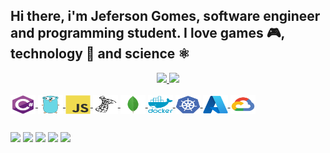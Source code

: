 ## Hi there, i'm Jeferson Gomes, software engineer and programming student. I love games 🎮, technology 🚀 and science ⚛️

<div align="center">
  <a href="https://github.com/jefersondsgomes">
  <img height="180em" src="https://github-readme-stats.vercel.app/api?username=jefersondsgomes&show_icons=true&theme=github_dark&include_all_commits=true&count_private=true"/>
  <img height="180em" src="https://github-readme-stats.vercel.app/api/top-langs/?username=jefersondsgomes&layout=compact&langs_count=7&theme=github_dark"/>
</div>
<div style="display: inline_block"><br>
  <img align="center" alt="jeferson-csharp" height="30" width="40" src="https://raw.githubusercontent.com/devicons/devicon/master/icons/csharp/csharp-original.svg">
  <img align="center" alt="jeferson-go" height="30" width="40" src="https://raw.githubusercontent.com/devicons/devicon/master/icons/go/go-original.svg">
  <img align="center" alt="jeferson-js" height="30" width="40" src="https://raw.githubusercontent.com/devicons/devicon/master/icons/javascript/javascript-original.svg">
  <img align="center" alt="jeferson-sql" height="30" width="40" src="https://raw.githubusercontent.com/devicons/devicon/master/icons/microsoftsqlserver/microsoftsqlserver-plain.svg">
  <img align="center" alt="jeferson-mongo" height="30" width="40" src="https://raw.githubusercontent.com/devicons/devicon/master/icons/mongodb/mongodb-original.svg">
  <img align="center" alt="jeferson-docker" height="30" width="40" src="https://raw.githubusercontent.com/devicons/devicon/master/icons/docker/docker-plain-wordmark.svg">
  <img align="center" alt="jeferson-kubernetes" height="30" width="40" src="https://raw.githubusercontent.com/devicons/devicon/master/icons/kubernetes/kubernetes-plain.svg">
  <img align="center" alt="jeferson-azure" height="30" width="40" src="https://raw.githubusercontent.com/devicons/devicon/master/icons/azure/azure-original.svg">
  <img align="center" alt="jeferson-gcp" height="30" width="40" src="https://raw.githubusercontent.com/devicons/devicon/master/icons/googlecloud/googlecloud-original.svg">
</div>

##

<div>
  <a href = "mailto:jefersondsgomes@gmail.com"><img src="https://img.shields.io/badge/Gmail-D14836?style=for-the-badge&logo=gmail&logoColor=white" target="_blank"></a>
  <a href="https://www.linkedin.com/in/jefersondsgomes" target="_blank"><img src="https://img.shields.io/badge/linkedin-%230077B5.svg?style=for-the-badge&logo=linkedin&logoColor=white" target="_blank"></a>
  <a href="https://medium.com/@jefersondsgomes" target="_blank"><img src="https://img.shields.io/badge/Medium-12100E?style=for-the-badge&logo=medium&logoColor=white" target="_blank"></a>
  <a href="https://instagram.com/jefersondsgomes" target="_blank"><img src="https://img.shields.io/badge/Instagram-%23E4405F.svg?style=for-the-badge&logo=Instagram&logoColor=white" target="_blank"></a>
  <a href="https://twitter.com/Jefersondsgomes" target="_blank"><img src="https://img.shields.io/badge/Twitter-%231DA1F2.svg?style=for-the-badge&logo=Twitter&logoColor=white" target="_blank"></a>
</div>
